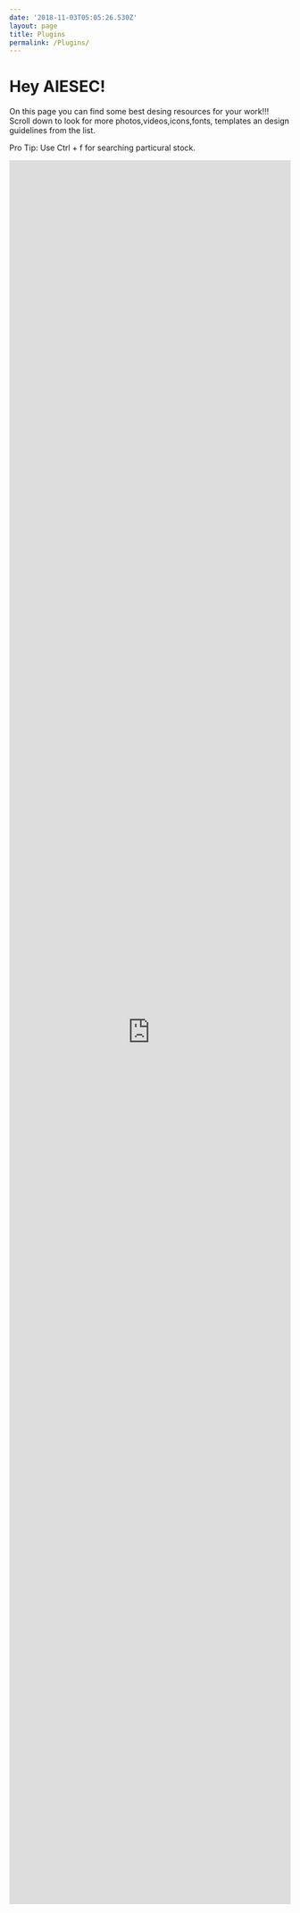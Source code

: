 ```yaml
---
date: '2018-11-03T05:05:26.530Z'
layout: page
title: Plugins
permalink: /Plugins/
---
```


<h1>Hey AIESEC!</h1>
On this page you can find some best desing resources for your work!!!
Scroll down to look for more photos,videos,icons,fonts, templates an design guidelines from the list.
<p>Pro Tip: Use Ctrl + f for searching particural stock.</p>

<iframe src="https://docs.google.com/spreadsheets/d/e/2PACX-1vStp_zF9I2VkxV6UmnMLYMcq8fxk0vPvh06AIDGQpU9A267Zt_WC-Ee_FTpzJGjzwYcIKXacJLBmuZL/pubhtml?gid=1197189565&amp;single=true&amp;widget=true&amp;headers=false"  style="width:100%; height: 80%; border: none"></iframe>

